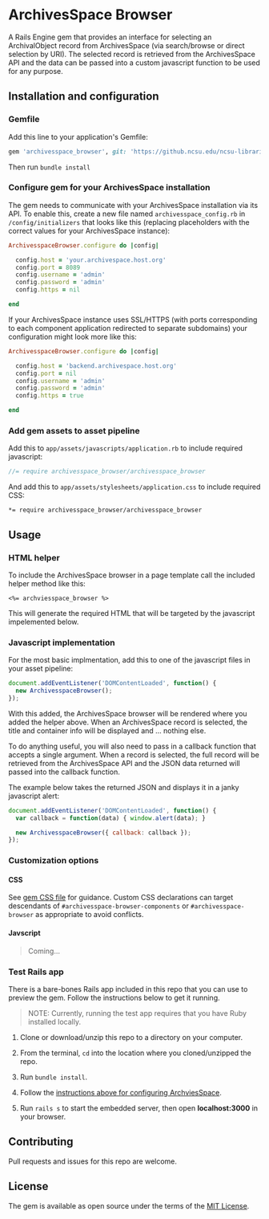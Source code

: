 # ArchivesSpace Browser
A Rails Engine gem that provides an interface for selecting an ArchivalObject record from ArchivesSpace (via search/browse or direct selection by URI). The selected record is retrieved from the ArchivesSpace API and the data can be passed into a custom javascript function to be used for any purpose.

## Installation and configuration

### Gemfile

Add this line to your application's Gemfile:

```ruby
gem 'archivesspace_browser', git: 'https://github.ncsu.edu/ncsu-libraries/archivesspace_browser_rails.git'
```

Then run `bundle install`

### Configure gem for your ArchivesSpace installation

The gem needs to communicate with your ArchivesSpace installation via its API.
To enable this, create a new file named `archivesspace_config.rb` in `/config/initializers` that looks like this (replacing placeholders with the correct values for your ArchivesSpace instance):

```ruby
ArchivesspaceBrowser.configure do |config|

  config.host = 'your.archivespace.host.org'
  config.port = 8089
  config.username = 'admin'
  config.password = 'admin'
  config.https = nil

end
```

If your ArchivesSpace instance uses SSL/HTTPS (with ports corresponding to each component application redirected to separate subdomains) your configuration might look more like this:

```ruby
ArchivesspaceBrowser.configure do |config|

  config.host = 'backend.archivespace.host.org'
  config.port = nil
  config.username = 'admin'
  config.password = 'admin'
  config.https = true

end
```


### Add gem assets to asset pipeline

Add this to `app/assets/javascripts/application.rb` to include required javascript:

```js
//= require archivesspace_browser/archivesspace_browser
```

And add this to `app/assets/stylesheets/application.css` to include required CSS:

```
*= require archivesspace_browser/archivesspace_browser
```


## Usage

### HTML helper

To include the ArchivesSpace browser in a page template call the included helper method like this:

```
<%= archviesspace_browser %>
```

This will generate the required HTML that will be targeted by the javascript impelemented below.


### Javascript implementation

For the most basic implmentation, add this to one of the javascript files in your asset pipeline:

```js
document.addEventListener('DOMContentLoaded', function() {
  new ArchivesspaceBrowser();
});
```

With this added, the ArchivesSpace browser will be rendered where you added the helper above. When an ArchivesSpace record is selected, the title and container info will be displayed and ... nothing else.

To do anything useful, you will also need to pass in a callback function that accepts a single argument. When a record is selected, the full record will be retrieved from the ArchivesSpace API and the JSON data returned will passed into the callback function.

The example below takes the returned JSON and displays it in a janky javascript alert:

```js
document.addEventListener('DOMContentLoaded', function() {
  var callback = function(data) { window.alert(data); }

  new ArchivesspaceBrowser({ callback: callback });
});
```

### Customization options

#### CSS

See [gem CSS file](./app/assets/stylesheets/archviesspace_browser/archivesspace_browser.css) for guidance. Custom CSS declarations can target descendants of `#archivesspace-browser-components` or `#archivesspace-browser` as appropriate to avoid conflicts.

#### Javscript

> Coming...


### Test Rails app

There is a bare-bones Rails app included in this repo that you can use to preview the gem. Follow the instructions below to get it running.

> NOTE: Currently, running the test app requires that you have Ruby installed locally.

1. Clone or download/unzip this repo to a directory on your computer.

2. From the terminal, `cd` into the location where you cloned/unzipped the repo.

3. Run `bundle install`.

4. Follow the [instructions above for configuring ArchviesSpace](#configure-gem-for-your-archivesspace-installation).

5. Run `rails s` to start the embedded server, then open **localhost:3000** in your browser.


## Contributing

Pull requests and issues for this repo are welcome.


## License

The gem is available as open source under the terms of the [MIT License](./MIT-LICENSE).
